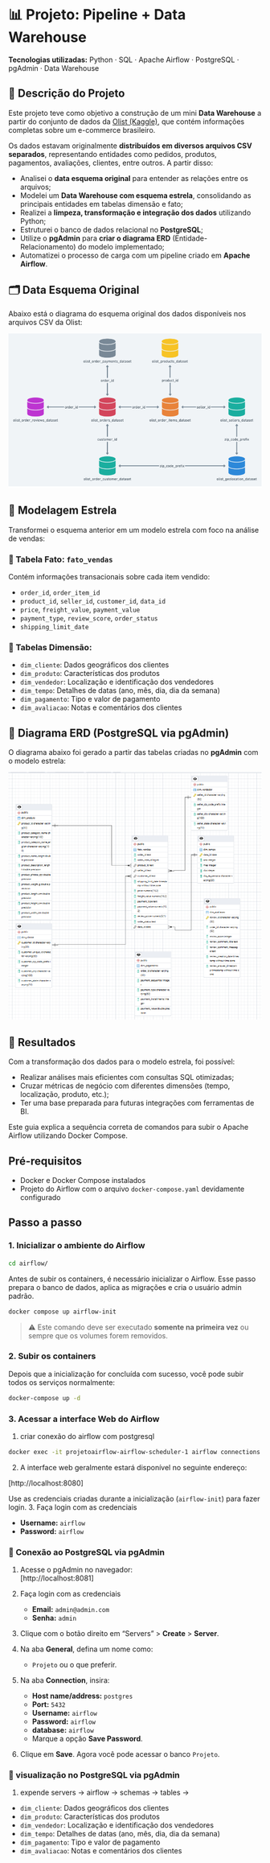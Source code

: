 # 📊 Projeto: Pipeline + Data Warehouse

**Tecnologias utilizadas:** Python · SQL · Apache Airflow · PostgreSQL · pgAdmin · Data Warehouse

## 📝 Descrição do Projeto

Este projeto teve como objetivo a construção de um mini **Data Warehouse** a partir do conjunto de dados da [Olist (Kaggle)](https://www.kaggle.com/datasets/olistbr/brazilian-ecommerce), que contém informações completas sobre um e-commerce brasileiro.

Os dados estavam originalmente **distribuídos em diversos arquivos CSV separados**, representando entidades como pedidos, produtos, pagamentos, avaliações, clientes, entre outros. A partir disso:

- Analisei o **data esquema original** para entender as relações entre os arquivos;
- Modelei um **Data Warehouse com esquema estrela**, consolidando as principais entidades em tabelas dimensão e fato;
- Realizei a **limpeza, transformação e integração dos dados** utilizando Python;
- Estruturei o banco de dados relacional no **PostgreSQL**;
- Utilize o **pgAdmin** para **criar o diagrama ERD** (Entidade-Relacionamento) do modelo implementado;
- Automatizei o processo de carga com um pipeline criado em **Apache Airflow**.

## 🗂️ Data Esquema Original

Abaixo está o diagrama do esquema original dos dados disponíveis nos arquivos CSV da Olist:

![Data Esquema Original](Diagramas\Data_Schema.png)

## 🌟 Modelagem Estrela

Transformei o esquema anterior em um modelo estrela com foco na análise de vendas:

### 🔸 Tabela Fato: `fato_vendas`
Contém informações transacionais sobre cada item vendido:
- `order_id`, `order_item_id`
- `product_id`, `seller_id`, `customer_id`, `data_id`
- `price`, `freight_value`, `payment_value`
- `payment_type`, `review_score`, `order_status`
- `shipping_limit_date`

### 🔹 Tabelas Dimensão:
- `dim_cliente`: Dados geográficos dos clientes
- `dim_produto`: Características dos produtos
- `dim_vendedor`: Localização e identificação dos vendedores
- `dim_tempo`: Detalhes de datas (ano, mês, dia, dia da semana)
- `dim_pagamento`: Tipo e valor de pagamento
- `dim_avaliacao`: Notas e comentários dos clientes

## 🧭 Diagrama ERD (PostgreSQL via pgAdmin)

O diagrama abaixo foi gerado a partir das tabelas criadas no **pgAdmin** com o modelo estrela:

![ERD - Modelo Estrela](Diagramas\diagrama_ERD.png)

## 🎯 Resultados

Com a transformação dos dados para o modelo estrela, foi possível:

- Realizar análises mais eficientes com consultas SQL otimizadas;
- Cruzar métricas de negócio com diferentes dimensões (tempo, localização, produto, etc.);
- Ter uma base preparada para futuras integrações com ferramentas de BI.



Este guia explica a sequência correta de comandos para subir o Apache Airflow utilizando Docker Compose.

## Pré-requisitos

- Docker e Docker Compose instalados
- Projeto do Airflow com o arquivo `docker-compose.yaml` devidamente configurado

## Passo a passo

### 1. Inicializar o ambiente do Airflow

```bash
cd airflow/
```
Antes de subir os containers, é necessário inicializar o Airflow. Esse passo prepara o banco de dados, aplica as migrações e cria o usuário admin padrão.

```bash
docker compose up airflow-init
```

> ⚠️ Este comando deve ser executado **somente na primeira vez** ou sempre que os volumes forem removidos.

### 2. Subir os containers

Depois que a inicialização for concluída com sucesso, você pode subir todos os serviços normalmente:

```bash
docker-compose up -d
```

### 3. Acessar a interface Web do Airflow
1. criar conexão do airflow com postgresql

```bash
docker exec -it projetoairflow-airflow-scheduler-1 airflow connections add 'postgres_etl' --conn-uri 'postgresql+psycopg2://airflow:airflow@postgres:5432/airflow'
```

2. A interface web geralmente estará disponível no seguinte endereço:


[http://localhost:8080]


Use as credenciais criadas durante a inicialização (`airflow-init`) para fazer login.
3. Faça login com as credenciais
   - **Username:** `airflow`
   - **Password:** `airflow`

### 🔗 Conexão ao PostgreSQL via pgAdmin

1. Acesse o pgAdmin no navegador:  
   [http://localhost:8081]

2. Faça login com as credenciais
   - **Email:** `admin@admin.com`
   - **Senha:** `admin`

3. Clique com o botão direito em “Servers” > **Create** > **Server**.

4. Na aba **General**, defina um nome como:
   - `Projeto` ou o que preferir.

5. Na aba **Connection**, insira:
   - **Host name/address:** `postgres`  
   - **Port:** `5432`  
   - **Username:** `airflow`  
   - **Password:** `airflow`
   - **database:** `airflow`  
   - Marque a opção **Save Password**.

6. Clique em **Save**. Agora você pode acessar o banco `Projeto`.

### 🔗 visualização no PostgreSQL via pgAdmin

1. expende servers -> airflow -> schemas -> tables -> 
- `dim_cliente`: Dados geográficos dos clientes
- `dim_produto`: Características dos produtos
- `dim_vendedor`: Localização e identificação dos vendedores
- `dim_tempo`: Detalhes de datas (ano, mês, dia, dia da semana)
- `dim_pagamento`: Tipo e valor de pagamento
- `dim_avaliacao`: Notas e comentários dos clientes